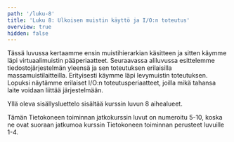 ```yaml
---
path: '/luku-8'
title: 'Luku 8: Ulkoisen muistin käyttö ja I/O:n toteutus'
overview: true
hidden: false
---
```


Tässä luvussa kertaamme ensin muistihierarkian käsitteen ja sitten käymme läpi virtuaalimuistin pääperiaatteet. Seuraavassa aliluvussa esittelemme tiedostojärjestelmän yleensä ja sen toteutuksen erilaisilla massamuistilaitteilla. Erityisesti käymme läpi levymuistin toteutuksen. Lopuksi näytämme erilaiset I/O:n toteutusperiaatteet, joilla mikä tahansa laite voidaan liittää järjestelmään.

<please-login></please-login>

<pages-in-this-section></pages-in-this-section>

Yllä oleva sisällysluettelo sisältää kurssin luvun 8 aihealueet.

Tämän Tietokoneen toiminnan jatkokurssin luvut on numeroitu 5-10, koska ne ovat suoraan jatkumoa kurssin Tietokoneen toiminnan perusteet luvuille 1-4.

<exercises-in-this-section></exercises-in-this-section>
